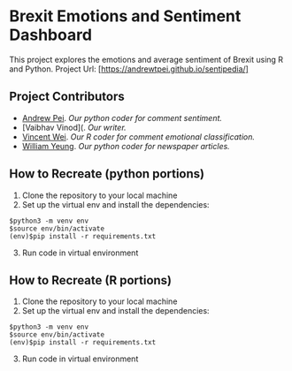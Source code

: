 # Brexit Emotions and Sentiment Dashboard

This project explores the emotions and average sentiment of Brexit using R and Python.
Project Url: [https://andrewtpei.github.io/sentipedia/]

## Project Contributors

- [Andrew Pei](https://github.com/andrewtpei). _Our python coder for comment sentiment._
- [Vaibhav Vinod](. _Our writer._
- [Vincent Wei](https://github.com/Imafont59). _Our R coder for comment emotional classification._
- [William Yeung](https://github.com/billyblue1). _Our python coder for newspaper articles._

## How to Recreate (python portions)

1. Clone the repository to your local machine
2. Set up the virtual env and install the dependencies:
```
$python3 -m venv env
$source env/bin/activate
(env)$pip install -r requirements.txt
```
3. Run code in virtual environment 

## How to Recreate (R portions)
1. Clone the repository to your local machine
2. Set up the virtual env and install the dependencies:
```
$python3 -m venv env
$source env/bin/activate
(env)$pip install -r requirements.txt
```
3. Run code in virtual environment 
